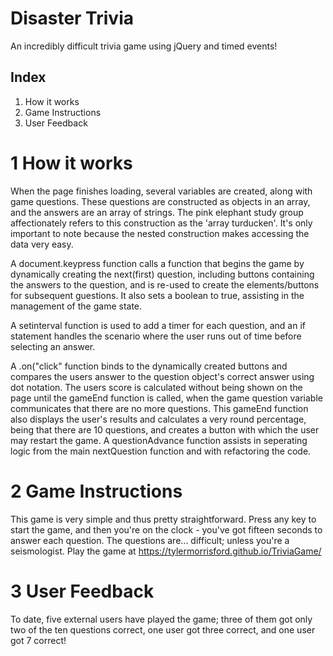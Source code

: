 # Disaster Trivia
An incredibly difficult trivia game using jQuery and timed events!

## Index
1. How it works
2. Game Instructions
3. User Feedback

# 1 How it works
When the page finishes loading, several variables are created, along with game questions. These questions are constructed as objects in an array, and the answers are an array of strings. The pink elephant study group affectionately refers to this construction as the 'array turducken'. It's only important to note because the nested construction makes accessing the data very easy. 

A document.keypress function calls a function that begins the game by dynamically creating the next(first) question, including buttons containing the answers to the question, and is re-used to create the elements/buttons for subsequent guestions. It also sets a boolean to true, assisting in the management of the game state.

A setinterval function is used to add a timer for each question, and an if statement handles the scenario where the user runs out of time before selecting an answer.

A .on("click" function binds to the dynamically created buttons and compares the users answer to the question object's correct answer using dot notation. The users score is calculated without being shown on the page until the gameEnd function is called, when the game question variable communicates that there are no more questions. This gameEnd function also displays the user's results and calculates a very round percentage, being that there are 10 questions, and creates a button with which the user may restart the game. A questionAdvance function assists in seperating logic from the main nextQuestion function and with refactoring the code.

# 2 Game Instructions
This game is very simple and thus pretty straightforward. Press any key to start the game, and then you're on the clock - you've got fifteen seconds to answer each question. The questions are... difficult; unless you're a seismologist. Play the game at https://tylermorrisford.github.io/TriviaGame/

# 3 User Feedback
To date, five external users have played the game; three of them got only two of the ten questions correct, one user got three correct, and one user got 7 correct!

